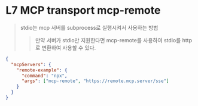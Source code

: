 # L7 MCP transport mcp-remote

> stdio는 mcp 서버를 subprocess로 실행시켜서 사용하는 방법
>
> > 만약 서버가 stdio만 지원한다면 mcp-remote를 사용하여 stdio를 http로 변환하여 사용할 수 있다.

```json
{
  "mcpServers": {
    "remote-example": {
      "command": "npx",
      "args": ["mcp-remote", "https://remote.mcp.server/sse"]
    }
  }
}
```
